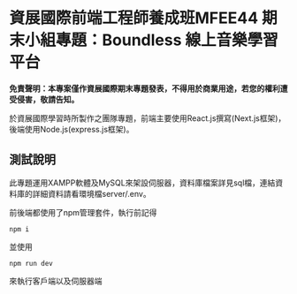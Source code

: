 # 資展國際前端工程師養成班MFEE44 期末小組專題：Boundless 線上音樂學習平台

**免責聲明：本專案僅作資展國際期末專題發表，不得用於商業用途，若您的權利遭受侵害，敬請告知。**

於資展國際學習時所製作之團隊專題，前端主要使用React.js撰寫(Next.js框架)，後端使用Node.js(express.js框架)。

## 測試說明
此專題運用XAMPP軟體及MySQL來架設伺服器，資料庫檔案詳見sql檔，連結資料庫的詳細資料請看環境檔server/.env。

前後端都使用了npm管理套件，執行前記得
```
npm i
```
並使用
```
npm run dev
```
來執行客戶端以及伺服器端








